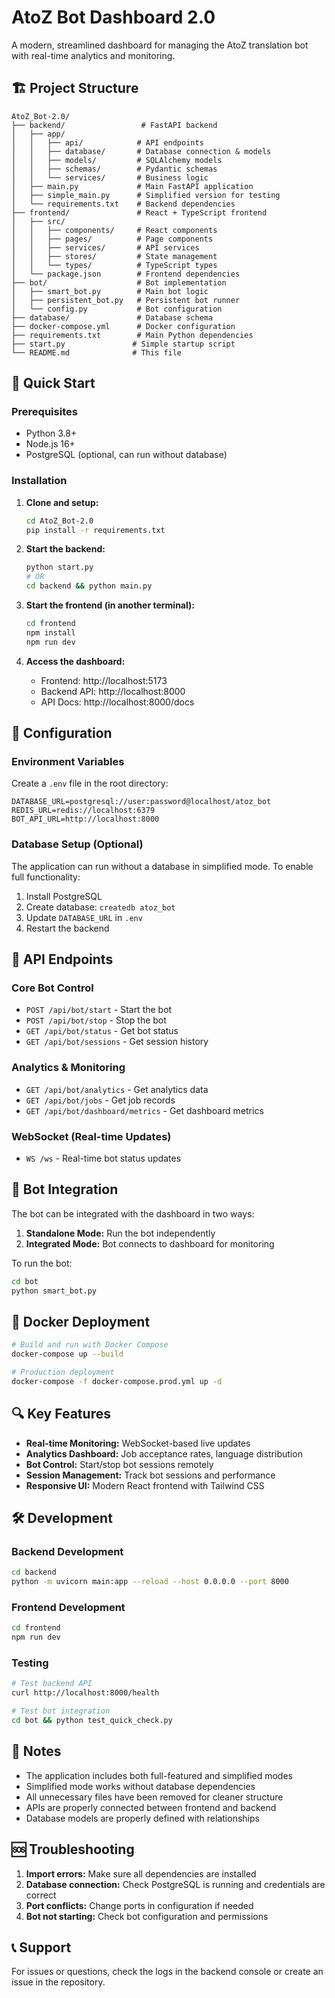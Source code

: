 # AtoZ Bot Dashboard 2.0

A modern, streamlined dashboard for managing the AtoZ translation bot with real-time analytics and monitoring.

## 🏗️ Project Structure

```
AtoZ_Bot-2.0/
├── backend/                 # FastAPI backend
│   ├── app/
│   │   ├── api/            # API endpoints
│   │   ├── database/       # Database connection & models
│   │   ├── models/         # SQLAlchemy models
│   │   ├── schemas/        # Pydantic schemas
│   │   └── services/       # Business logic
│   ├── main.py             # Main FastAPI application
│   ├── simple_main.py      # Simplified version for testing
│   └── requirements.txt    # Backend dependencies
├── frontend/               # React + TypeScript frontend
│   ├── src/
│   │   ├── components/     # React components
│   │   ├── pages/          # Page components
│   │   ├── services/       # API services
│   │   ├── stores/         # State management
│   │   └── types/          # TypeScript types
│   └── package.json        # Frontend dependencies
├── bot/                    # Bot implementation
│   ├── smart_bot.py        # Main bot logic
│   ├── persistent_bot.py   # Persistent bot runner
│   └── config.py           # Bot configuration
├── database/               # Database schema
├── docker-compose.yml      # Docker configuration
├── requirements.txt        # Main Python dependencies
├── start.py               # Simple startup script
└── README.md              # This file
```

## 🚀 Quick Start

### Prerequisites
- Python 3.8+
- Node.js 16+
- PostgreSQL (optional, can run without database)

### Installation

1. **Clone and setup:**
   ```bash
   cd AtoZ_Bot-2.0
   pip install -r requirements.txt
   ```

2. **Start the backend:**
   ```bash
   python start.py
   # OR
   cd backend && python main.py
   ```

3. **Start the frontend (in another terminal):**
   ```bash
   cd frontend
   npm install
   npm run dev
   ```

4. **Access the dashboard:**
   - Frontend: http://localhost:5173
   - Backend API: http://localhost:8000
   - API Docs: http://localhost:8000/docs

## 🔧 Configuration

### Environment Variables
Create a `.env` file in the root directory:
```env
DATABASE_URL=postgresql://user:password@localhost/atoz_bot
REDIS_URL=redis://localhost:6379
BOT_API_URL=http://localhost:8000
```

### Database Setup (Optional)
The application can run without a database in simplified mode. To enable full functionality:

1. Install PostgreSQL
2. Create database: `createdb atoz_bot`
3. Update `DATABASE_URL` in `.env`
4. Restart the backend

## 📡 API Endpoints

### Core Bot Control
- `POST /api/bot/start` - Start the bot
- `POST /api/bot/stop` - Stop the bot
- `GET /api/bot/status` - Get bot status
- `GET /api/bot/sessions` - Get session history

### Analytics & Monitoring
- `GET /api/bot/analytics` - Get analytics data
- `GET /api/bot/jobs` - Get job records
- `GET /api/bot/dashboard/metrics` - Get dashboard metrics

### WebSocket (Real-time Updates)
- `WS /ws` - Real-time bot status updates

## 🤖 Bot Integration

The bot can be integrated with the dashboard in two ways:

1. **Standalone Mode:** Run the bot independently
2. **Integrated Mode:** Bot connects to dashboard for monitoring

To run the bot:
```bash
cd bot
python smart_bot.py
```

## 🐳 Docker Deployment

```bash
# Build and run with Docker Compose
docker-compose up --build

# Production deployment
docker-compose -f docker-compose.prod.yml up -d
```

## 🔍 Key Features

- **Real-time Monitoring:** WebSocket-based live updates
- **Analytics Dashboard:** Job acceptance rates, language distribution
- **Bot Control:** Start/stop bot sessions remotely
- **Session Management:** Track bot sessions and performance
- **Responsive UI:** Modern React frontend with Tailwind CSS

## 🛠️ Development

### Backend Development
```bash
cd backend
python -m uvicorn main:app --reload --host 0.0.0.0 --port 8000
```

### Frontend Development
```bash
cd frontend
npm run dev
```

### Testing
```bash
# Test backend API
curl http://localhost:8000/health

# Test bot integration
cd bot && python test_quick_check.py
```

## 📝 Notes

- The application includes both full-featured and simplified modes
- Simplified mode works without database dependencies
- All unnecessary files have been removed for cleaner structure
- APIs are properly connected between frontend and backend
- Database models are properly defined with relationships

## 🆘 Troubleshooting

1. **Import errors:** Make sure all dependencies are installed
2. **Database connection:** Check PostgreSQL is running and credentials are correct
3. **Port conflicts:** Change ports in configuration if needed
4. **Bot not starting:** Check bot configuration and permissions

## 📞 Support

For issues or questions, check the logs in the backend console or create an issue in the repository.